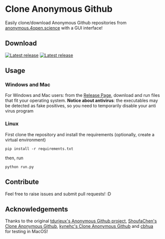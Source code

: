 # Clone Anonymous Github

Easily clone/download Anonymous Github repositories from [anonymous.4open.science](anonymous.4open.science) with a GUI interface!

## Download
[![Latest release](https://img.shields.io/badge/Windows-0078D6?style=for-the-badge&logo=windows&logoColor=white)](https://github.com/fedebotu/clone-anonymous-github/releases/download/0.2.1/Clone-Anonymous-Github-WINDOWS.exe) [![Latest release](https://img.shields.io/badge/mac%20os-000000?style=for-the-badge&logo=apple&logoColor=white)](https://github.com/fedebotu/clone-anonymous-github/releases/download/0.2.1/Clone-Anonymous-Github-MAC.tar)

## Usage
###  Windows and Mac
For Windows and Mac users: from the [Release Page](https://github.com/fedebotu/clone-anonymous-github/releases/), download and run files that fit your operating system.
**Notice about antivirus**: the executables may be detected as fake positives, so you need to temporarily disable your anti virus program 

### Linux
First clone the repository and install the requirements (optionally, create a virtual environment)
```shell
pip install -r requirements.txt
```
then, run

```shell
python run.py
```

## Contribute
Feel free to raise issues and submit pull requests! :D

## Acknowledgements
Thanks to the original [tdurieux's Anonymous Github project](https://github.com/tdurieux/anonymous_github), [ShoufaChen's Clone Anonymous Github](https://github.com/ShoufaChen/clone-anonymous4open), [kynehc's Clone Anonymous Github](https://github.com/kynehc/clone_anonymous_github) and [cbhua](https://github.com/cbhua) for testing in MacOS!
